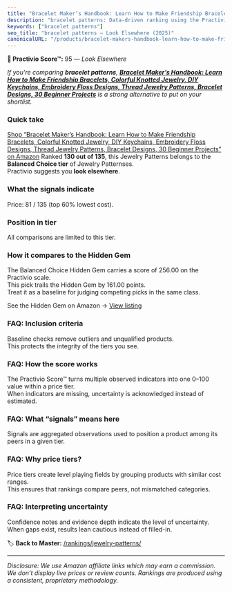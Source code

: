 ```yaml
---
title: "Bracelet Maker’s Handbook: Learn How to Make Friendship Bracelets, Colorful Knotted Jewelry, DIY Keychains, Embroidery Floss Designs, Thread Jewelry Patterns, Bracelet Designs, 30 Beginner Projects"
description: "bracelet patterns: Data-driven ranking using the Practivio Score™. Positioned by quality, value, demand, findability, momentum."
keywords: ["bracelet patterns"]
seo_title: "bracelet patterns — Look Elsewhere (2025)"
canonicalURL: "/products/bracelet-makers-handbook-learn-how-to-make-friendship-bracelets-colorful-knotted-jewelry-diy-keychains-embroidery-floss-designs-thread-jewelry-patterns-bracelet-designs-30-beginner-projects-B0DTGPBZDY/"
---
```


**🚫 Practivio Score™:** 95 — _Look Elsewhere_


*If you're comparing **bracelet patterns**, **[Bracelet Maker’s Handbook: Learn How to Make Friendship Bracelets, Colorful Knotted Jewelry, DIY Keychains, Embroidery Floss Designs, Thread Jewelry Patterns, Bracelet Designs, 30 Beginner Projects](https://www.amazon.com/dp/B0DTGPBZDY?tag=practivio-20)** is a strong alternative to put on your shortlist.*
### Quick take
[Shop “Bracelet Maker’s Handbook: Learn How to Make Friendship Bracelets, Colorful Knotted Jewelry, DIY Keychains, Embroidery Floss Designs, Thread Jewelry Patterns, Bracelet Designs, 30 Beginner Projects” on Amazon](https://www.amazon.com/dp/B0DTGPBZDY?tag=practivio-20)
Ranked **130 out of 135**, this Jewelry Patterns belongs to the **Balanced Choice tier** of Jewelry Patternses.  
Practivio suggests you **look elsewhere**.

### What the signals indicate
Price: 81 / 135 (top 60% lowest cost).  

### Position in tier
All comparisons are limited to this tier.

### How it compares to the Hidden Gem
The Balanced Choice Hidden Gem carries a score of 256.00 on the Practivio scale.  
This pick trails the Hidden Gem by 161.00 points.  
Treat it as a baseline for judging competing picks in the same class.  

See the Hidden Gem on Amazon → [View listing](https://www.amazon.com/dp/B00JTTF3KU?tag=practivio-20)

### FAQ: Inclusion criteria
Baseline checks remove outliers and unqualified products.  
This protects the integrity of the tiers you see.

### FAQ: How the score works
The Practivio Score™ turns multiple observed indicators into one 0–100 value within a price tier.  
When indicators are missing, uncertainty is acknowledged instead of estimated.

### FAQ: What “signals” means here
Signals are aggregated observations used to position a product among its peers in a given tier.

### FAQ: Why price tiers?
Price tiers create level playing fields by grouping products with similar cost ranges.  
This ensures that rankings compare peers, not mismatched categories.

### FAQ: Interpreting uncertainty
Confidence notes and evidence depth indicate the level of uncertainty.  
When gaps exist, results lean cautious instead of filled-in.


🏷️ **Back to Master:** [/rankings/jewelry-patterns/](/rankings/jewelry-patterns/)

---
_Disclosure: We use Amazon affiliate links which may earn a commission. We don’t display live prices or review counts. Rankings are produced using a consistent, proprietary methodology._
